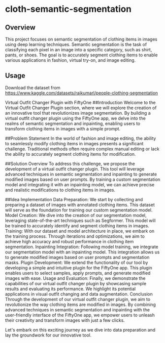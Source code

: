 # cloth-semantic-segmentation


## Overview
This project focuses on semantic segmentation of clothing items in images using deep learning techniques. Semantic segmentation is the task of classifying each pixel in an image into a specific category, such as shirt, pants, or shoes. The goal is to accurately segment clothing items to enable various applications in fashion, virtual try-on, and image editing.

## Usage
 Download the dataset from https://www.kaggle.com/datasets/rajkumarl/people-clothing-segmentation 


 
Virtual Outfit Changer Plugin with FiftyOne
##Introduction
Welcome to the Virtual Outfit Changer Plugin section, where we will explore the creation of an innovative tool that revolutionizes image segmentation. By building a virtual outfit changer plugin using the FiftyOne app, we delve into the realms of semantic segmentation and inpainting, enabling users to transform clothing items in images with a simple prompt.

##Problem Statement
In the world of fashion and image editing, the ability to seamlessly modify clothing items in images presents a significant challenge. Traditional methods often require complex manual editing or lack the ability to accurately segment clothing items for modification.

##Solution Overview
To address this challenge, we propose the development of a virtual outfit changer plugin. This tool will leverage advanced techniques in semantic segmentation and inpainting to generate modified images based on user prompts. By training a custom segmentation model and integrating it with an inpainting model, we can achieve precise and realistic modifications to clothing items in images.

##Idea Implementation
Data Preparation: We start by collecting and preparing a dataset of images with annotated clothing items. This dataset will serve as the foundation for training our custom segmentation model.
Model Creation: We dive into the creation of our segmentation model, leveraging state-of-the-art techniques such as Segformer. This model will be trained to accurately identify and segment clothing items in images.
Training: With our dataset and model architecture in place, we embark on the training process. Through iterations and optimizations, we aim to achieve high accuracy and robust performance in clothing item segmentation.
Inpainting Integration: Following model training, we integrate our segmentation model with an inpainting model. This integration allows us to generate modified images based on user prompts and segmentation masks.
Plugin Development: We extend the functionality of our tool by developing a simple and intuitive plugin for the FiftyOne app. This plugin enables users to select samples, apply prompts, and generate modified images with ease.
Usage and Evaluation: Finally, we demonstrate the capabilities of our virtual outfit changer plugin by showcasing sample results and evaluating its performance. We highlight its potential applications in visual outfit changing and data augmentation.
Conclusion
Through the development of our virtual outfit changer plugin, we aim to revolutionize the way clothing items are modified in images. By combining advanced techniques in semantic segmentation and inpainting with the user-friendly interface of the FiftyOne app, we empower users to unleash their creativity and transform images with just a few clicks.

Let's embark on this exciting journey as we dive into data preparation and lay the groundwork for our innovative tool.

